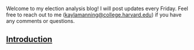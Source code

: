 Welcome to my election analysis blog! I will post updates every Friday. Feel free to reach out to me (kaylamanning@college.harvard.edu) if you have any comments or questions.

## [Introduction](posts/intro.md)
